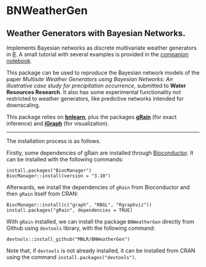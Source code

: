 # BNWeatherGen
## Weather Generators with Bayesian Networks.

Implements Bayesian networks as discrete multivariate weather generators in [R](https://www.r-project.org). A small tutorial with several examples is provided in the [companion notebook](https://github.com/SantanderMetGroup/notebooks/blob/master/2019_BNWeatherGen_WRR.ipynb).

This package can be used to reproduce the Bayesian network models of the paper *Multisite Weather Generators using Bayesian Networks: An illustrative case study for precipitation occurrence*, submitted to **Water Resources Research**. It also has some experimental functionality not restricted to weather generators, like predictive networks intended for downscaling.

This package relies on [**bnlearn**](https://www.bnlearn.com), plus the packages [**gRain**](https://cran.r-project.org/web/packages/gRain/index.html) (for exact inference) and  [**iGraph**](https://igraph.org/c/) (for visualization). 

---
The installation process is as follows.

Firstly, some dependencies of gRain are installed through [Bioconductor](https://www.bioconductor.org). It can be installed with the following commands:

```
install.packages("BiocManager")
BiocManager::install(version = "3.10")
```

Afterwards, we install the dependencies of `gRain` from Bioconductor and then `gRain` itself from CRAN:

```
BiocManager::install(c("graph", "RBGL", "Rgraphviz"))
install.packages("gRain", dependencies = TRUE)
```

With `gRain` installed, we can install the package `BNWeatherGen` directly from Github using `devtools` library, with the following command:

```
devtools::install_github("MNLR/BNWeatherGen")
```

Note that, if `devtools` is not already installed, it can be installed from CRAN using the command `install.packages("devtools")`. 
